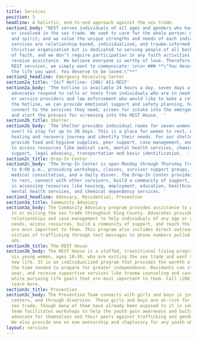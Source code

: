 ```yaml
---
title: Services
position: 5
headline: A holistic, end-to-end approach against the sex trade.
section1_body: "REST serves individuals of all ages and genders who have been trafficked
  or involved in the sex trade. We seek to care for the whole person: mind, body,
  and spirit; and we value the unique strengths and needs of each individual. REST
  services are relationship-based, individualized, and trauma-informed. REST is a
  Christian organization but is dedicated to serving people of all backgrounds, regardless
  of faith, and we don’t require participation in any faith activities in order to
  receive assistance. We believe everyone is worthy of love. Therefore, through all
  REST services, we simply want to communicate: \n\n> ### **\"You deserve to have
  the life you want. You deserve to be loved.\"**"
section2_headline: Emergency Receiving Center
section2a_title: '24/7 Hotline: (206) 451-REST'
section2a_body: 'The hotline is available 24 hours a day, seven days a week. Skilled
  advocates respond to calls or texts from individuals who are in need of assistance,
  or service providers and law enforcement who would like to make a referral. Through
  the hotline, we can provide emotional support and safety planning, help survivors
  connect to the services they need, screen for intake into the emergency shelter,
  and start the process for screening into the REST House.  '
section2b_title: Shelter
section2b_body: 'The Shelter provides individual rooms for seven women (aged 18 or
  over) to stay for up to 30 days. This is a place for women to rest, explore their
  healing and recovery journey and identify their needs. For our shelter guests, we
  provide food and hygiene supplies, peer support, case management, and assistance
  to access resources like medical care, mental health services, chemical dependency
  support, legal advocacy, transportation and basic identification.  '
section2c_title: Drop-In Center
section2c_body: 'The Drop-In Center is open Monday through Thursday from 2:00 p.m.
  to 8:00 p.m., providing workshops, classes, survivor support groups, healing art,
  medical consultation, and a daily dinner. The Drop-In Center provides a safe space
  to rest, connect with other survivors, build a community of support, and get assistance
  in accessing resources like housing, employment, education, healthcare, transportation,
  mental health services, and chemical dependency services. '
section3_headline: Advocacy, Residential, Prevention
section3a_title: Community Advocacy
section3a_body: The Community Advocacy program provides assistance to people involved
  in or exiting the sex trade throughout King County. Advocates provide consistent
  relationships and case management to help individuals of any age or gender identify
  needs, access resources, build a community of support, and reach the goals that
  are most important to them. This program also includes direct outreach to potential
  victims of trafficking through text messages to phone numbers pulled from escort
  ads.
section3b_title: The REST House
section3b_body: The REST House is a staffed, transitional living program for up to
  six young women, ages 18–30, who are exiting the sex trade and want to pursue a
  new life. It is an individualized program that provides the warmth of a home and
  the time needed to prepare for greater independence. Residents can stay up to a
  year, and receive supportive services like trauma counseling and case management
  while pursuing life goals that are most important to them. Call (206) 451-REST to
  learn more.
section3c_title: Prevention
section3c_body: The Prevention Team connects with girls and boys in juvenile detention
  centers, and through diversion. These girls and boys are at-risk for entering the
  sex trade, though many of them have already been exposed to it in some form. This
  team facilitates workshops to help the youth gain awareness and build skills to
  advocate for themselves and their peers against trafficking and gender-based violence.
  We also provide one on one mentorship and chaplaincy for any youth who are interested.
layout: services
---
```



